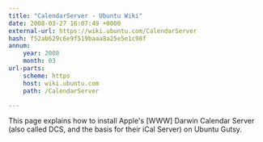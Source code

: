 ```yaml
---
title: "CalendarServer - Ubuntu Wiki"
date: 2008-03-27 16:07:49 +0000
external-url: https://wiki.ubuntu.com/CalendarServer
hash: f52ab629c6e9f519baaa8a25e5e1c98f
annum:
    year: 2008
    month: 03
url-parts:
    scheme: https
    host: wiki.ubuntu.com
    path: /CalendarServer

---
```


This page explains how to install Apple's [WWW] Darwin Calendar Server (also called DCS, and the basis for their iCal Server) on Ubuntu Gutsy.
